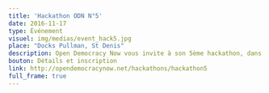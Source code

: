 ```yaml
---
title: 'Hackathon ODN N°5'
date: 2016-11-17
type: Événement
visuel: img/medias/event_hack5.jpg
place: "Docks Pullman, St Denis"
description: Open Democracy Now vous invite à son 5ème hackathon, dans le cadre du Paris Open Source Summit
bouton: Détails et inscription
link: http://opendemocracynow.net/hackathons/hackathon5
full_frame: true
---
```


